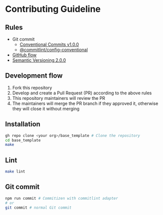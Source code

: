 # Contributing Guideline

## Rules

- Git commit
  - [Conventional Commits v1.0.0](https://www.conventionalcommits.org/en/v1.0.0/)
  - [@commitlint/config-conventional](https://github.com/conventional-changelog/commitlint/tree/master/%40commitlint/config-conventional#readme)
- [GitHub flow](https://docs.github.com/en/get-started/quickstart/github-flow)
- [Semantic Versioning 2.0.0](https://semver.org/spec/v2.0.0.html)

## Development flow

1. Fork this repository
2. Develop and create a Pull Request (PR) according to the above rules
3. This repository maintainers will review the PR
4. The maintainers will merge the PR branch if they approved it, otherwise they will close it without merging

## Installation

```sh
gh repo clone <your org>/base_template # Clone the repository
cd base_template
make
```

## Lint

```sh
make lint
```

## Git commit

```sh
npm run commit # Commitizen with commitlint adapter
# or
git commit # normal Git commit
```
